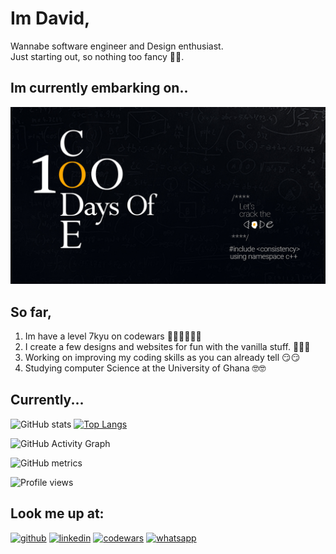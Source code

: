 # Im David,

Wannabe software engineer and Design enthusiast.  
Just starting out, so nothing too fancy 🙂🙂.

## Im currently embarking on..
[<img src='https://github.com/David-Main/David-Main/blob/main/100daysOfCodeDark%20Mode.jpg' width=540>](https://github.com/David-Main/100DaysOfCode)

## So far,

1. Im have a level 7kyu on codewars 🤷🏽‍♂️🤷🏽‍♂️
2. I create a few designs and websites for fun with the vanilla stuff. 🍧🍨🍦
3. Working on improving my coding skills as you can already tell 😏😏
4. Studying computer Science at the University of Ghana 🤓🤓

## Currently...

![GitHub stats](https://github-readme-stats.vercel.app/api?username=David-Main&show_icons=true) 
[![Top Langs](https://github-readme-stats.vercel.app/api/top-langs/?username=David-Main)](https://github.com/anuraghazra/github-readme-stats) 


![GitHub Activity Graph](https://activity-graph.herokuapp.com/graph?username=David-Main)  

![GitHub metrics](https://metrics.lecoq.io/David-Main)  

![Profile views](https://gpvc.arturio.dev/David-Main)  

## Look me up at:
[<img src='https://cdn.jsdelivr.net/npm/simple-icons@3.0.1/icons/github.svg' alt='github' height='40'>](https://github.com/David-Main)    [<img src='https://cdn.jsdelivr.net/npm/simple-icons@3.0.1/icons/linkedin.svg' alt='linkedin' height='40'>](https://www.linkedin.com/in/david-mainoo-aa4505217/)    [<img src='https://cdn.jsdelivr.net/npm/simple-icons@3.0.1/icons/codewars.svg' alt='codewars' height='40'>](https://www.codewars.com/users/dCenturion) 
[<img src='https://cdn.jsdelivr.net/npm/simple-icons@3.0.1/icons/whatsapp.svg' alt='whatsapp' height='40'>](https://wa.link/q2mgb2)  
